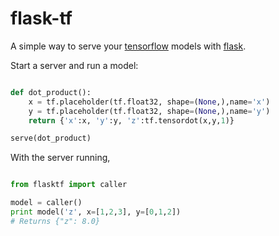 # flask-tf

A simple way to serve your [tensorflow](https://github.com/tensorflow/tensorflow) models with [flask](http://flask.pocoo.org/).

Start a server and run a model:

```python

def dot_product():
    x = tf.placeholder(tf.float32, shape=(None,),name='x')
    y = tf.placeholder(tf.float32, shape=(None,),name='y')
    return {'x':x, 'y':y, 'z':tf.tensordot(x,y,1)}

serve(dot_product)
```

With the server running,

```python

from flasktf import caller

model = caller()
print model('z', x=[1,2,3], y=[0,1,2])
# Returns {"z": 8.0}

```